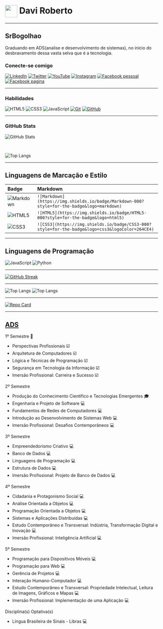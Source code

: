 <h1>
    <a href="https://github.com/SrBogolhao">
     <img align="center" width="40px" src="https://avatars.githubusercontent.com/u/94186012?v=4"></a>
    <span> Davi Roberto </span>
</h1>

---

## SrBogolhao

Graduando em ADS(analise e desenvolvimento de sistemas), no início do desbravamento dessa vasta selva que é a tecnologia.

### Conecte-se comigo
[![LinkedIn](https://img.shields.io/badge/-LinkedIn-000?style=for-the-badge&logo=linkedin&logoColor=30A3DC)](https://www.linkedin.com/in/davi-silva-172711234/)
[![Twitter](https://img.shields.io/badge/Twitter-000?style=for-the-badge&logo=twitter)](https://twitter.com/davi_srbogolhao)
[![YouTube](https://img.shields.io/badge/YouTube-000?style=for-the-badge&logo=YouTube)](https://www.youtube.com/@srbogolhao190)
[![Instagram](https://img.shields.io/badge/Instagram-000?style=for-the-badge&logo=instagram)](https://www.instagram.com/davi_srbogolhao/)
[![Facebook pessoal](https://img.shields.io/badge/Facebook-000?style=for-the-badge&logo=facebook)](https://www.facebook.com/davi.roberto.5811)
[![Facebook pagina](https://img.shields.io/badge/Facebook-000?style=for-the-badge&logo=facebook)](https://www.facebook.com/Davibogolhao/)

---

### Habilidades
![HTML5](https://img.shields.io/badge/HTML-000?style=for-the-badge&logo=html5&logoColor=30A3DC)
![CSS3](https://img.shields.io/badge/CSS3-000?style=for-the-badge&logo=css3&logoColor=E94D5F)
![JavaScript](https://img.shields.io/badge/JavaScript-000?style=for-the-badge&logo=javascript&logoColor=30A3DC)
[![Git](https://img.shields.io/badge/Git-000?style=for-the-badge&logo=git&logoColor=E94D5F)](https://git-scm.com/doc) 
[![GitHub](https://img.shields.io/badge/GitHub-000?style=for-the-badge&logo=github&logoColor=30A3DC)](https://docs.github.com/)

---

### GitHub Stats
![GitHub Stats](https://github-readme-stats.vercel.app/api?username=Stagemec&theme=transparent&bg_color=204&border_color=888&show_icons=true&icon_color=0F0&title_color=0F0&text_color=FFF) 

<br>

![Top Langs](https://github-readme-stats-git-masterrstaa-rickstaa.vercel.app/api/top-langs/?username=Stagemec&layout=compact&bg_color=010&border_color=FFF&title_color=0F0&text_color=FFF)

---

## Linguagens de Marcação e Estilo
<table>
  <thead>
    <tr align="left">
      <th>Badge</th>
      <th>Markdown</th>
    </tr>
  </thead>
  <tbody align="left">
    <tr>
      <td>
        <img align="center" alt="Markdown" src="https://img.shields.io/badge/Markdown-000?style=for-the-badge&logo=markdown">
      </td>
      <td>
        <code>![Markdown](https://img.shields.io/badge/Markdown-000?style=for-the-badge&logo=markdown)</code>
      </td>
    </tr>
    <tr>
      <td>
        <img align="center" alt="HTML5" src="https://img.shields.io/badge/HTML5-000?style=for-the-badge&logo=html5">
      </td>
      <td>
        <code>![HTML5](https://img.shields.io/badge/HTML5-000?style=for-the-badge&logo=html5)</code>
      </td>
    </tr>
    <tr>
      <td>
        <img align="center" alt="CSS3" src="https://img.shields.io/badge/CSS3-000?style=for-the-badge&logo=css3&logoColor=264CE4">
      </td>
      <td>
        <code>![CSS3](https://img.shields.io/badge/CSS3-000?style=for-the-badge&logo=css3&logoColor=264CE4)</code>
      </td>
    </tr>
  </tbody>
  <tfoot></tfoot>
</table>
            
---

## Linguagens de Programação
![JavaScript](https://img.shields.io/badge/JavaScript-000?style=for-the-badge&logo=javascript)
![Python](https://img.shields.io/badge/Python-000?style=for-the-badge&logo=python)

---

[![GitHub Streak](https://streak-stats.demolab.com/?user=Stagemec&theme=bear&background=000&border=000&dates=5ff)](https://git.io/streak-stats)

---

![Top Langs](https://github-readme-stats-git-masterrstaa-rickstaa.vercel.app/api/top-langs/?username=Stagemec&bg_color=030&border_color=30A3DC&title_color=ff5&text_color=FFF)
![Top Langs](https://github-readme-stats-git-masterrstaa-rickstaa.vercel.app/api/top-langs/?username=Stagemec&layout=compact&bg_color=030&border_color=30A3DC&title_color=ff5&text_color=FFF)

---
[![Repo Card](https://github-readme-stats.vercel.app/api/pin/?username=Stagemec&repo=Monitoravali&bg_color=000&border_color=30A3DC&show_icons=true&icon_color=30A3DC&title_color=fff&text_color=FFF)](https://github.com/SrBogolhao/Monitoravali)

---

## [ADS](https://portal.uniasselvi.com.br/graduacao/pa/salinopolis/analise-e-desenvolvimento-de-sistemas?place=salinopolis-pa&modality=ead)

1º Semestre :tada:

- Perspectivas Profissionais :ballot_box_with_check:
- Arquitetura de Computadores :ballot_box_with_check:
- Lógica e Técnicas de Programação :ballot_box_with_check:
- Segurança em Tecnologia da Informação :ballot_box_with_check:
- Imersão Profissional: Carreira e Sucesso :ballot_box_with_check:

2º Semestre
- Produção do Conhecimento Científico e Tecnologias Emergentes :mortar_board:
- Engenharia e Projeto de Software :computer:
- Fundamentos de Redes de Computadores :computer:
- Introdução ao Desenvolvimento de Sistemas Web :computer:
- Imersão Profissional: Desafios Contemporâneos :computer:

3º Semestre
- Empreendedorismo Criativo :computer:
- Banco de Dados :computer:
- Linguagens de Programação :computer:
- Estrutura de Dados :computer:
- Imersão Profissional: Projeto de Banco de Dados :computer:

4º Semestre
- Cidadania e Protagonismo Social :computer:
- Análise Orientada a Objetos :computer:
- Programação Orientada a Objetos :computer:
- Sistemas e Aplicações Distribuídas :computer:
- Estudo Contemporâneo e Transversal: Indústria, Transformação Digital e Inovação :computer:
- Imersão Profissional: Inteligência Artificial :computer:

5º Semestre
- Programação para Dispositivos Móveis :computer:
- Programação para Web :computer:
- Gerência de Projetos :computer:
- Interação Humano-Computador :computer:
- Estudo Contemporâneo e Transversal: Propriedade Intelectual, Leitura de Imagens, Gráficos e Mapas :computer:
- Imersão Profissional: Implementação de uma Aplicação :computer:

Disciplina(s) Optativa(s)
- Língua Brasileira de Sinais - Libras :computer:
